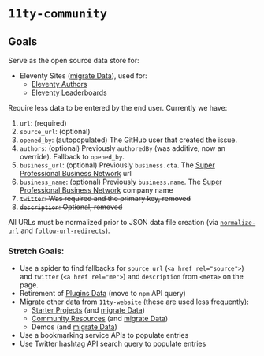 # `11ty-community`

## Goals

Serve as the open source data store for:

* Eleventy Sites ([migrate Data](https://github.com/11ty/11ty-website/tree/master/src/_data/sites)), used for:
  * [Eleventy Authors](https://www.11ty.dev/authors/) 
  * [Eleventy Leaderboards](https://www.11ty.dev/speedlify/)

Require less data to be entered by the end user. Currently we have:

1. `url`: (required)
1. `source_url`: (optional)
1. `opened_by`: (autopopulated) The GitHub user that created the issue.
1. `authors`: (optional) Previously `authoredBy` (was additive, now an override). Fallback to `opened_by`.
1. `business_url`: (optional) Previously `business.cta`. The [Super Professional Business Network](https://www.11ty.dev/blog/espbn/) url
1. `business_name`: (optional) Previously `business.name`. The [Super Professional Business Network](https://www.11ty.dev/blog/espbn/) company name
1. ~~`twitter`: Was required and the primary key, removed~~
1. ~~`description`: Optional, removed~~

All URLs must be  normalized prior to JSON data file creation (via [`normalize-url`](https://www.npmjs.com/package/normalize-url) and [`follow-url-redirects`](https://www.npmjs.com/package/follow-url-redirects)).

### Stretch Goals:

* Use a spider to find fallbacks for `source_url` (`<a href rel="source">`) and `twitter` (`<a href rel="me">`) and `description` from `<meta>` on the page.
* Retirement of [Plugins Data](https://github.com/11ty/11ty-website/tree/master/src/_data/plugins) (move to `npm` API query)
* Migrate other data from `11ty-website` (these are used less frequently):
  * [Starter Projects](https://www.11ty.dev/docs/starter/) (and [migrate Data](https://github.com/11ty/11ty-website/tree/master/src/_data/starters))
  * [Community Resources](https://www.11ty.dev/docs/getting-started/#continue-learning) (and [migrate Data](https://github.com/11ty/11ty-website/tree/master/src/_data/community))
  * Demos (and [migrate Data](https://github.com/11ty/11ty-website/tree/master/src/_data/demos))
* Use a bookmarking service APIs to populate entries
* Use Twitter hashtag API search query to populate entries
